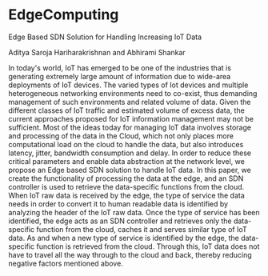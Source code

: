 # EdgeComputing
Edge Based SDN Solution for Handling Increasing IoT Data

Aditya Saroja Hariharakrishnan and Abhirami Shankar

In today's world, IoT has emerged to be one of the industries that is generating extremely large amount of information due to wide-area deployments of IoT devices. The varied types of Iot devices and multiple heterogeneous networking environments need to co-exist, thus demanding management of such environments and related volume of data. Given the different classes of IoT traffic and estimated volume of excess data, the current approaches proposed for IoT information management may not be sufficient. Most of the ideas today for managing IoT data involves storage and processing of the data in the Cloud, which not only places more computational load on the cloud to handle the data, but also introduces latency, jitter, bandwidth consumption and delay. In order to reduce these critical parameters and enable data abstraction at the network level, we propose an Edge based SDN solution to handle IoT data. In this paper, we create the functionality of processing the data at the edge, and an SDN controller is used to retrieve the data-specific functions from the cloud.  When IoT raw data is received by the edge,  the type of service the data needs in order to convert it to human readable data is identified by analyzing the header of the IoT raw data. Once the type of service has been identified, the edge acts as an SDN controller and retrieves only the data-specific function from the cloud, caches it and serves similar type of IoT data. As and when a new type of service is identified by the edge,  the data-specific function is retrieved from the cloud. Through this, IoT data does not have to travel all the way through to the cloud and back, thereby reducing negative factors mentioned above.
